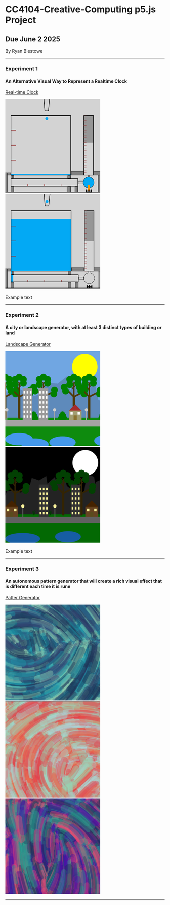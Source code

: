 # CC4104-Creative-Computing p5.js Project
## Due June 2 2025
By Ryan Blestowe

-----------------------------------------------------------------------------------------------------------------------------------------------------------------------

### Experiment 1
#### An Alternative Visual Way to Represent a Realtime Clock
[Real-time Clock](https://editor.p5js.org/RyanB2024/sketches/xJCJdTdr4)

<img src="Project 1 - Photo 1.png" alt="Alt text" width="300"/>
<img src="Project 1 - Photo 2.png" alt="Alt text" width="300"/>

Example text

-----------------------------------------------------------------------------------------------------------------------------------------------------------------------
### Experiment 2
#### A city or landscape generator, with at least 3 distinct types of building or land
[Landscape Generator](https://editor.p5js.org/RyanB2024/sketches/L9X75r_a8)

<img src="Project 2 - Day.png" alt="Alt text" width="300"/>
<img src="Project 2 - Night.png" alt="Alt text" width="300"/>

Example text

-----------------------------------------------------------------------------------------------------------------------------------------------------------------------
### Experiment 3
#### An autonomous pattern generator that will create a rich visual effect that is different each time it is rune
[Patter Generator](https://editor.p5js.org/RyanB2024/sketches/KTnNE3Lgz)

<img src="Project 3 - Photo1.png" alt="Alt text" width="300"/>
<img src="Project 3 - Photo2.png" alt="Alt text" width="300"/>
<img src="Project 3 - Photo3.png" alt="Alt text" width="300"/>


-----------------------------------------------------------------------------------------------------------------------------------------------------------------------
